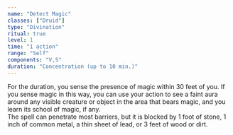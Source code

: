 ```yaml
---
name: "Detect Magic"
classes: ["Druid"]
type: "Divination"
ritual: true
level: 1
time: "1 action"
range: "Self"
components: "V,S"
duration: "Concentration (up to 10 min.)"
---
```

For the duration, you sense the presence of magic within 30 feet of you. If you sense magic in this way, you can use
your action to see a faint aura around any visible creature or object in the area that bears magic, and you learn its
school of magic, if any.
</br>
The spell can penetrate most barriers, but it is blocked by 1 foot of stone, 1 inch of
common metal, a thin sheet of lead, or 3 feet of wood or dirt.